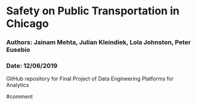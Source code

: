 # Safety on Public Transportation in Chicago

### Authors: Jainam Mehta, Julian Kleindiek, Lola Johnston, Peter Eusebio
### Date: 12/06/2019

GitHub repository for Final Project of Data Engineering Platforms for Analytics

#comment